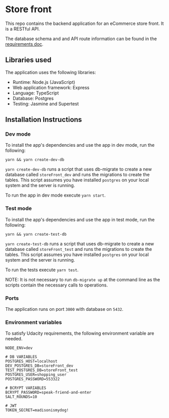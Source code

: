 # Store front 
This repo contains the backend application for an eCommerce store front. It is a RESTful API.

The database schema and and API route information can be found in the [requirements doc](REQUIREMENTS.md).
## Libraries used
The application uses the following libraries: 
* Runtime: Node.js (JavaScript)
* Web application framework: Express
* Language: TypeScript 
* Database: Postgres
* Testing: Jasmine and Supertest

## Installation Instructions
### Dev mode
To install the app's dependencies and use the app in dev mode, run the following: 

`yarn && yarn create-dev-db` 

`yarn create-dev-db` runs a script that uses db-migrate to create a new database called `storeFront_dev` and runs the migrations to create the tables. This script assumes you have installed `postgres` on your local system and the server is running.

To run the app in dev mode execute `yarn start`.
### Test mode
To install the app's dependencies and use the app in test mode, run the following:

`yarn && yarn create-test-db`

`yarn create-test-db` runs a script that uses db-migrate to create a new database called `storeFront_test` and runs the migrations to create the tables. This script assumes you have installed `postgres` on your local system and the server is running.

To run the tests execute `yarn test`.

NOTE: It is not necessary to run `db-migrate up` at the command line as the scripts contain the necessary calls to operations. 

### Ports
The application runs on port `3000` with database on `5432`.

### Environment variables 
To satisfy Udacity requirements, the following environment variable are needed.
```
NODE_ENV=dev

# DB VARIABLES
POSTGRES_HOST=localhost
DEV_POSTGRES_DB=storeFront_dev
TEST_POSTGRES_DB=storeFront_test
POSTGRES_USER=shopping_user
POSTGRES_PASSWORD=553322

# BCRYPT VARIABLES
BCRYPT_PASSWORD=speak-friend-and-enter
SALT_ROUNDS=10

# JWT
TOKEN_SECRET=madisonismydog!
```